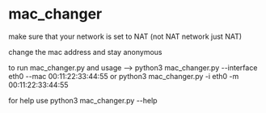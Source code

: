 # mac_changer
make sure that your network is set to NAT (not NAT network just NAT)

change the mac address and stay anonymous

to run mac_changer.py and usage --> python3 mac_changer.py --interface eth0 --mac 00:11:22:33:44:55
or python3 mac_changer.py -i eth0 -m 00:11:22:33:44:55


for help use
python3 mac_changer.py --help
